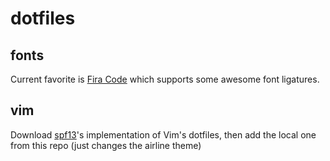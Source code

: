 # dotfiles


## fonts
Current favorite is [Fira Code](https://github.com/tonsky/FiraCode) which supports some awesome font ligatures.


## vim
Download [spf13](https://github.com/spf13/spf13-vim)'s implementation of Vim's dotfiles, then add the local one from this repo (just changes the airline theme)
